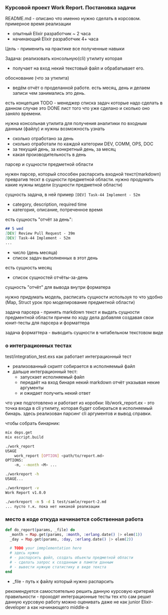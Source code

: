 ### Курсовой проект Work Report. Постановка задачи

README.md - описано что именно нужно сделать в корсовом.
примерное время реализации
- опытный Elixir разработчик ~ 2 часа
- начинающий Elixir разработчик 4+ часа

Цель - применить на практике все полученные навыки

Задача:
реализовать консольную(cli) утилиту которая
- получает на вход некий текстовый файл и обрабатывает его.

обоснование
(что за утилита)
- ведём отчёт о проделанной работе.
  есть месяц, день и делаем записи чем занимались это день.

есть концепция TODO - менеджер списка задач которые надо сделать
в данном случае это DONE лист того что уже сделано и сколько оно заняло времени.

нужна консольная утилита для получения аналитики по входным данным (файлу)
и нужны возможность узнать
- сколько отработано за день
- сколько отработали по каждой категории DEV, COMM, OPS, DOC
- за текущий день, за конкретный день, за месяц
- какая производительность в день

парсер и сущности предметной области

нужен парсер, который способен распарсить входной текст(markdown) превратив
тескт в сущности предметной области.
нужно продумать какие нужны модели (сущности предметной области)

сущность задача, в ней
пример
`[DEV] Task-44 Implement - 52m`

- category, description, required time
 - категория, описание, потреченное время

есть сущность "отчёт за день":
```markdown
## 5 wed
[DEV] Review Pull Request - 39m
[DEV] Task-44 Implement - 52m
...
```
- число (день месяца)
- список задач выполненных в этот день

есть сущность месяц
- список сущностей отчёты-за-день

сущность "отчёт" для вывода внутри форматера

нужно придумать модель, расписать сущности используя то что удобно
(Map, Struct урок про моделирование предметной области)

задача парсера - принять markdown текст и выдать сущности предментной области
причем по ходу дела добавляя создавая свои юнит-тесты для парсера и форматтера

задача форматтера - выводить сущности в читабельном текстовом виде

### о интеграционных тестах
test/integration_test.exs
как работает интеграционный тест
- реализованный скрипт собирается в исполняемый файл
- дальше интеграционный тест:
  - запускает исполняемый файл
  - передаёт на вход бинаря некий markdown отчёт указывая некие аргументы
  - и ожидает получить некий ответ


что уже подготовлено и работает из коробки:
lib/work_report.ex - это точка входа в cli утилиту, которая будет собираться
в исполняемый бинарь. здесь реализован парсинг cli аргументов и вывод справки.

чтобы собрать бинарник:
```sh
mix deps.get
mix escript.build
```

```sh
./work_report
USAGE
    work_report [OPTION] <path/to/report.md>
OPTIONS:
    -m, --month <M> ...
```
```sh
./workreport -h
USAGE...

./workreport -v
Work Report v1.0.0

./workreport -m 5 -d 1 test/samle/report-2.md
... пусто т.к. пока нет никакой реализации
```


###  место в коде откуда начинается собственная работа

```elixir
def do_report(params, _file) do
  _month = Map.get(params, :month, :erlang.date() |> elem(1))
  _day = Map.get(params, :day, :erlang.date() |> elem(2))

  # TODO your immplementation here
  # здесь нужно
  # - распарсить файл, создать обьекты предметной области
  # - сделать запрос к созданным в памяти данным
  # - вывести нужную статистику в виде текста
end
```

- _file - путь к файлу который нужно распарсить

рекомендуется самостоятельно решить данную курсовую
критерий правильности - проходят интеграционные тесты
тех кто сам решит данную курсовую работу можно оценивать даже не как junior
Elixir-developer а как начинающего middle-а




